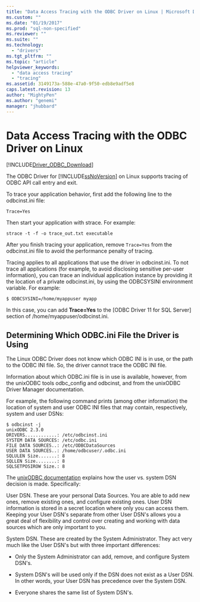 ```yaml
---
title: "Data Access Tracing with the ODBC Driver on Linux | Microsoft Docs"
ms.custom: ""
ms.date: "01/19/2017"
ms.prod: "sql-non-specified"
ms.reviewer: ""
ms.suite: ""
ms.technology: 
  - "drivers"
ms.tgt_pltfrm: ""
ms.topic: "article"
helpviewer_keywords: 
  - "data access tracing"
  - "tracing"
ms.assetid: 3149173a-588e-47a0-9f50-edb8e9adf5e8
caps.latest.revision: 13
author: "MightyPen"
ms.author: "genemi"
manager: "jhubbard"
---
```

# Data Access Tracing with the ODBC Driver on Linux
[!INCLUDE[Driver_ODBC_Download](../../../includes/driver_odbc_download.md)]

The ODBC Driver for [!INCLUDE[ssNoVersion](../../../includes/ssnoversion_md.md)] on Linux supports tracing of ODBC API call entry and exit.  
  
To trace your application behavior, first add the following line to the odbcinst.ini file:  
  
```  
Trace=Yes  
```  
  
Then start your application with strace. For example:  
  
```  
strace -t -f -o trace_out.txt executable  
```  
  
After you finish tracing your application, remove `Trace=Yes` from the odbcinst.ini file to avoid the performance penalty of tracing.  
  
Tracing applies to all applications that use the driver in odbcinst.ini. To not trace all applications (for example, to avoid disclosing sensitive per-user information), you can trace an individual application instance by providing it the location of a private odbcinst.ini, by using the ODBCSYSINI environment variable. For example:  
  
```  
$ ODBCSYSINI=/home/myappuser myapp  
```  
  
In this case, you can add **Trace=Yes** to the [ODBC Driver 11 for SQL Server] section of /home/myappuser/odbcinst.ini.  
  
## Determining Which ODBC.ini File the Driver is Using  
The Linux ODBC Driver does not know which ODBC INI is in use, or the path to the ODBC INI file. So, the driver cannot trace the ODBC INI file.  
  
Information about which ODBC.ini file is in use is available, however, from the unixODBC tools odbc_config and odbcinst, and from the unixODBC Driver Manager documentation.  
  
For example, the following command prints (among other information) the location of system and user ODBC INI files that may contain, respectively, system and user DSNs:  
  
```  
$ odbcinst -j  
unixODBC 2.3.0  
DRIVERS............: /etc/odbcinst.ini  
SYSTEM DATA SOURCES: /etc/odbc.ini  
FILE DATA SOURCES..: /etc/ODBCDataSources  
USER DATA SOURCES..: /home/odbcuser/.odbc.ini  
SQLULEN Size.......: 8  
SQLLEN Size........: 8  
SQLSETPOSIROW Size.: 8  
```  
  
The [unixODBC documentation](http://www.unixodbc.org/doc/UserManual/) explains how the user vs. system DSN decision is made. Specifically:  
  
User DSN. These are your personal Data Sources. You are able to add new ones, remove existing ones, and configure existing ones. User DSN information is stored in a secret location where only you can access them. Keeping your User DSN's separate from other User DSN's allows you a great deal of flexibility and control over creating and working with data sources which are only important to you.  
  
System DSN. These are created by the System Administrator. They act very much like the User DSN's but with three important differences:  
  
-   Only the System Administrator can add, remove, and configure System DSN's.  
  
-   System DSN's will be used only if the DSN does not exist as a User DSN. In other words, your User DSN has precedence over the System DSN.  
  
-   Everyone shares the same list of System DSN's.  
  
